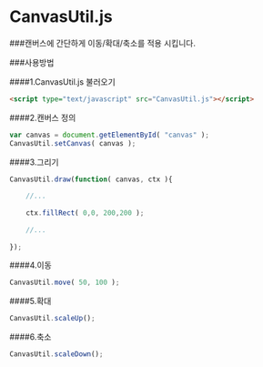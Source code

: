 # CanvasUtil.js
###캔버스에 간단하게 이동/확대/축소를 적용 시킵니다.

###사용방법

####1.CanvasUtil.js 불러오기
```html
<script type="text/javascript" src="CanvasUtil.js"></script>
```

####2.캔버스 정의
```javascript
var canvas = document.getElementById( "canvas" );
CanvasUtil.setCanvas( canvas );
```

####3.그리기
```javascript
CanvasUtil.draw(function( canvas, ctx ){
	
	//...
	
	ctx.fillRect( 0,0, 200,200 );
	
	//...
	
});
```

####4.이동
```javascript
CanvasUtil.move( 50, 100 );
```

####5.확대
```javascript
CanvasUtil.scaleUp();
```

####6.축소
```javascript
CanvasUtil.scaleDown();
```

